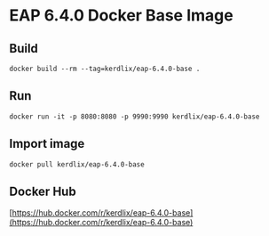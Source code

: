 # EAP 6.4.0 Docker Base Image

## Build
```
docker build --rm --tag=kerdlix/eap-6.4.0-base .
```

## Run
```
docker run -it -p 8080:8080 -p 9990:9990 kerdlix/eap-6.4.0-base
```

## Import image
```
docker pull kerdlix/eap-6.4.0-base
```

## Docker Hub
[https://hub.docker.com/r/kerdlix/eap-6.4.0-base](https://hub.docker.com/r/kerdlix/eap-6.4.0-base)

